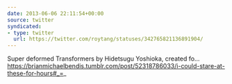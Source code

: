 ```yaml
---
date: 2013-06-06 22:11:54+00:00
source: twitter
syndicated:
- type: twitter
  url: https://twitter.com/roytang/statuses/342765821136891904/
---
```


Super deformed Transformers by Hidetsugu Yoshioka, created fo… https://brianmichaelbendis.tumblr.com/post/52318786033/i-could-stare-at-these-for-hours#_=_